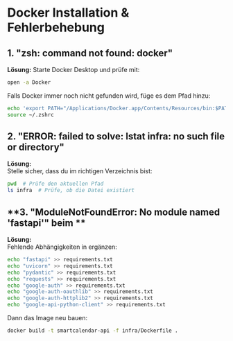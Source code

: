 # Docker Installation & Fehlerbehebung

## **1. "zsh: command not found: docker"**
**Lösung:** Starte Docker Desktop und prüfe mit:
```bash
open -a Docker
```

Falls Docker immer noch nicht gefunden wird, füge es dem Pfad hinzu:
```bash
echo 'export PATH="/Applications/Docker.app/Contents/Resources/bin:$PATH"' >> ~/.zshrc
source ~/.zshrc
```

## **2. "ERROR: failed to solve: lstat infra: no such file or directory"**
**Lösung:**  
Stelle sicher, dass du im richtigen Verzeichnis bist:
```bash
pwd  # Prüfe den aktuellen Pfad
ls infra  # Prüfe, ob die Datei existiert
```

## **3. "ModuleNotFoundError: No module named 'fastapi'" beim **
**Lösung:**  
Fehlende Abhängigkeiten in  ergänzen:
```bash
echo "fastapi" >> requirements.txt
echo "uvicorn" >> requirements.txt
echo "pydantic" >> requirements.txt
echo "requests" >> requirements.txt
echo "google-auth" >> requirements.txt
echo "google-auth-oauthlib" >> requirements.txt
echo "google-auth-httplib2" >> requirements.txt
echo "google-api-python-client" >> requirements.txt
```
Dann das Image neu bauen:
```bash
docker build -t smartcalendar-api -f infra/Dockerfile .
```
